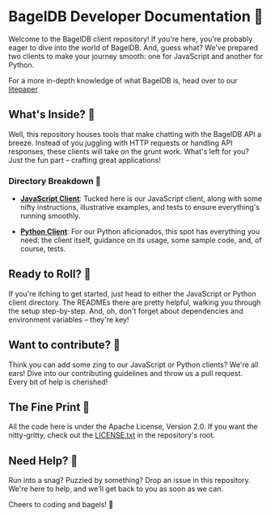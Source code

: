 # BagelDB Developer Documentation 🥯

Welcome to the BagelDB client repository! If you're here, you're probably eager to dive into the world of BagelDB. And, guess what? We've prepared two clients to make your journey smooth: one for JavaScript and another for Python.

For a more in-depth knowledge of what BagelDB is, head over to our [litepaper](https://paper.bageldb.ai/)

## What's Inside? 🥯

Well, this repository houses tools that make chatting with the BagelDB API a breeze. Instead of you juggling with HTTP requests or handling API responses, these clients will take on the grunt work. What's left for you? Just the fun part – crafting great applications!

### Directory Breakdown 🥯

- **[JavaScript Client](https://github.com/Bagel-DB/Client/tree/main/javascript)**: Tucked here is our JavaScript client, along with some nifty instructions, illustrative examples, and tests to ensure everything's running smoothly.
  
- **[Python Client](https://github.com/Bagel-DB/Client/tree/main/python)**: For our Python aficionados, this spot has everything you need: the client itself, guidance on its usage, some sample code, and, of course, tests.

## Ready to Roll? 🥯

If you're itching to get started, just head to either the JavaScript or Python client directory. The READMEs there are pretty helpful, walking you through the setup step-by-step. And, oh, don't forget about dependencies and environment variables – they're key!

## Want to contribute? 🥯

Think you can add some zing to our JavaScript or Python clients? We're all ears! Dive into our contributing guidelines and throw us a pull request. Every bit of help is cherished!

## The Fine Print 🥯

All the code here is under the Apache License, Version 2.0. If you want the nitty-gritty, check out the [LICENSE.txt](LICENSE.txt) in the repository's root.

## Need Help? 🥯

Run into a snag? Puzzled by something? Drop an issue in this repository. We're here to help, and we'll get back to you as soon as we can.

Cheers to coding and bagels! 🥯
